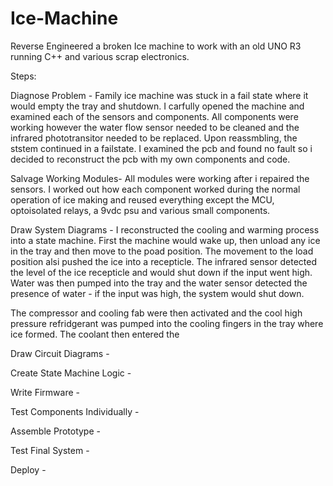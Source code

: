 # Ice-Machine
Reverse Engineered a broken Ice machine to work with an old UNO R3 running C++ and various scrap electronics.

Steps:

Diagnose Problem - Family ice machine was stuck in a fail state where it would empty the tray and shutdown. I carfully opened the machine and examined each of the sensors and components. All components were working however the water flow sensor needed to be cleaned and the infrared phototransitor needed to be replaced. Upon reassmbling, the ststem continued in a failstate. I examined the pcb and found no fault so i decided to reconstruct the pcb with my own components and code.

Salvage Working Modules- All modules were working after i repaired the sensors. I worked out how each component worked during the normal operation of ice making and reused everything except the MCU, optoisolated relays, a 9vdc psu and various small components.

Draw System Diagrams - I reconstructed the cooling and warming process into a state machine. First the machine would wake up, then unload any ice in the tray and then move to the poad position. The movement to the load position alsi pushed the ice into a recepticle. The infrared sensor detected the level of the ice recepticle and would shut down if the input went high. Water was then pumped into the tray and the water sensor detected the presence of water - if the input was high, the system would shut down.

The compressor and cooling fab were then activated and the cool high pressure refridgerant was pumped into the cooling fingers in the tray where ice formed. The coolant then entered the

Draw Circuit Diagrams -

Create State Machine Logic -

Write Firmware -

Test Components Individually -

Assemble Prototype - 

Test Final System -

Deploy - 
